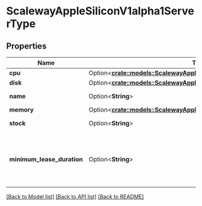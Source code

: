 # ScalewayAppleSiliconV1alpha1ServerType

## Properties

Name | Type | Description | Notes
------------ | ------------- | ------------- | -------------
**cpu** | Option<[**crate::models::ScalewayAppleSiliconV1alpha1ServerTypeCpu**](scaleway_apple_silicon_v1alpha1_ServerType_cpu.md)> |  | [optional]
**disk** | Option<[**crate::models::ScalewayAppleSiliconV1alpha1ServerTypeDisk**](scaleway_apple_silicon_v1alpha1_ServerType_disk.md)> |  | [optional]
**name** | Option<**String**> | Name of the type | [optional]
**memory** | Option<[**crate::models::ScalewayAppleSiliconV1alpha1ServerTypeMemory**](scaleway_apple_silicon_v1alpha1_ServerType_memory.md)> |  | [optional]
**stock** | Option<**String**> | Current stock | [optional][default to Stock_UnknownStock]
**minimum_lease_duration** | Option<**String**> | Minimum duration of the lease in seconds (example. 3.4s). (in seconds) | [optional]

[[Back to Model list]](../README.md#documentation-for-models) [[Back to API list]](../README.md#documentation-for-api-endpoints) [[Back to README]](../README.md)


